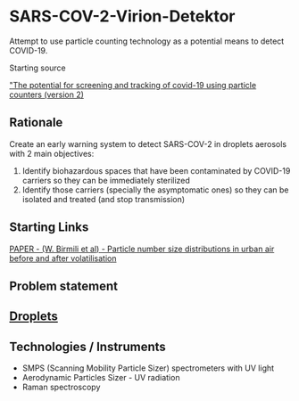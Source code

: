 # SARS-COV-2-Virion-Detektor
Attempt to use particle counting technology as a potential means to detect COVID-19.

Starting source

["The potential for screening and tracking of covid-19 using particle counters (version 2)](https://necsi.edu/the-potential-for-screening-and-tracking-of-covid19-using-particle-counters)

## Rationale

Create an early warning system to detect SARS-COV-2 in droplets aerosols with 2 main objectives:

 1) Identify biohazardous spaces that have been contaminated by COVID-19 carriers so they can be immediately sterilized
 2) Identify those carriers (specially the asymptomatic ones) so they can be isolated and treated (and stop transmission)

## Starting Links

[PAPER - (W. Birmili et al) - Particle number size distributions in urban air before and after volatilisation](https://www.atmos-chem-phys.net/10/4643/2010/)

## Problem statement

## [Droplets](droplets.md)

## Technologies / Instruments

* SMPS (Scanning Mobility Particle Sizer) spectrometers with UV light
* Aerodynamic Particles Sizer - UV radiation
* Raman spectroscopy
